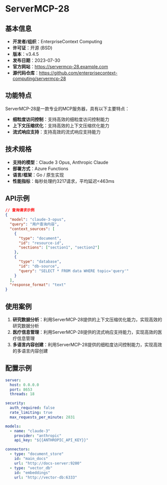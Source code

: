 # ServerMCP-28

## 基本信息

- **开发者/组织**：EnterpriseContext Computing
- **许可证**：开源 (BSD)
- **版本**：v3.4.5
- **发布日期**：2023-07-30
- **官方网站**：https://servermcp-28.example.com
- **源代码仓库**：https://github.com/enterprisecontext-computing/servermcp-28

## 功能特点

ServerMCP-28是一款专业的MCP服务器，具有以下主要特点：

- **细粒度访问控制**：支持高效的细粒度访问控制能力
- **上下文压缩优化**：支持高效的上下文压缩优化能力
- **流式响应支持**：支持高效的流式响应支持能力


## 技术规格

- **支持的模型**：Claude 3 Opus, Anthropic Claude
- **部署方式**：Azure Functions
- **语言/框架**：Go / 原生实现
- **性能指标**：每秒处理约3217请求，平均延迟<463ms

## API示例

```json
// 查询请求示例
{
  "model": "claude-3-opus",
  "query": "用户查询内容",
  "context_sources": [
    {
      "type": "document",
      "id": "resource-id",
      "sections": ["section1", "section2"]
    },
    {
      "type": "database",
      "id": "db-source",
      "query": "SELECT * FROM data WHERE topic='query'"
    }
  ],
  "response_format": "text"
}
```

## 使用案例

1. **研究数据分析**：利用ServerMCP-28提供的上下文压缩优化能力，实现高效的研究数据分析
2. **医疗信息管理**：利用ServerMCP-28提供的流式响应支持能力，实现高效的医疗信息管理
3. **多语言内容创建**：利用ServerMCP-28提供的细粒度访问控制能力，实现高效的多语言内容创建


## 配置示例

```yaml
server:
  host: 0.0.0.0
  port: 8653
  threads: 18

security:
  auth_required: false
  rate_limiting: true
  max_requests_per_minute: 2831

models:
  - name: "claude-3"
    provider: "anthropic"
    api_key: "${{ANTHROPIC_API_KEY}}"

connectors:
  - type: "document_store"
    id: "main_docs"
    url: "http://docs-server:9200"
  - type: "vector_db"
    id: "embeddings"
    url: "http://vector-db:6333"
```